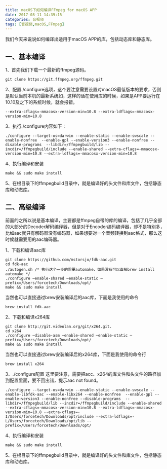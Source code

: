 ```yaml
---
title: macOS下如何编译FFmpeg for macOS APP
date: 2017-08-11 14:39:15
categories: 音视频
tags: [音视频,macOS,FFmpeg]
---
```

我们今天来说说如何编译出适用于macOS APP的库，包括动态库和静态库。
## 一、基本编译
1、首先我们下载一个最新的ffmpeg源码。

```
git clone https://git.ffmpeg.org/ffmpeg.git
```

2、配置./configure选项，这个要注意需要设置对macOS最低版本的要求，否则是默认当前本机的最新系统如，这样的话在使用库的时候，如果是APP要运行在10.10及之下的系统时候，就会报错。


```
--extra-cflags=-mmacosx-version-min=10.8 --extra-ldflags=-mmacosx-version-min=10.8
```

3、执行./configure内容如下：

```
./configure --target-os=darwin --enable-static --enable-swscale --enable-nonfree  --enable-gpl --enable-version3 --enable-nonfree --disable-programs  --libdir=/ffmpegbuild/lib --incdir=/ffmpegbuild/include --enable-shared --extra-cflags=-mmacosx-version-min=10.8 --extra-ldflags=-mmacosx-version-min=10.8 
```

4、执行编译和安装

```
make && sudo make install  
```

5、在根目录下的ffmpegbuild目录中，就是编译好的头文件和库文件，包括静态库和动态库。

## 二、高级编译

前面的之所以说是基本编译，主要都是ffmpeg自带的库的编译，包括了几乎全部的大部分的Decoder解码编译器，但是对于Encoder编码编译器，却不是特别多，比如aac就只有解码器没有编码器，如果想要对一个音频转换到aac格式，那么这时候就需要用的aac编码器。

1、下载和编译aac库

```
git clone https://github.com/mstorsjo/fdk-aac.git
cd fdk-aac
./autogen.sh /* 执行这个一步的需要automake，如果没有可以直接brew install automake */
./configure —enable-shared —enable-static —prefix=/Users/forcetech/Downloads/opt/
make && sudo make install
```

当然也可以直接通过brew安装编译后的aac库，下面是我使用的命令

```
brew install fdk-aac
```

2、下载和编译x264库

```
git clone http://git.videolan.org/git/x264.git.
cd x264
./configure —disable-asm —enable-shared —enable-static —prefix=/Users/forcetech/Downloads/opt/
make && sudo make install
 ```

当然也可以直接通过brew安装编译后的x264库，下面是我使用的命令行

```
brew install x264
```

3、./configure配置
这里要注意，需要把acc、x264的库文件和头文件的路径加到配置里面，要不回出错，提示aac not found。

```
./configure --target-os=darwin --enable-static --enable-swscale --enable-libfdk-aac --enable-libx264 --enable-nonfree  --enable-gpl --enable-version3 --enable-nonfree --disable-programs  --libdir=/ffmpegbuild/lib --incdir=/ffmpegbuild/include --enable-shared --extra-cflags=-mmacosx-version-min=10.8 --extra-ldflags=-mmacosx-version-min=10.8 --extra-cflags=-I/Users/forcetech/Downloads/opt/include --extra-ldflags=-L/Users/forcetech/Downloads/opt/lib --prefix=/Users/forcetech/Downloads/opt/
```

4、执行编译和安装

```
make && sudo make install  
```

5、在根目录下的ffmpegbuild目录中，就是编译好的头文件和库文件，包括静态库和动态库。

